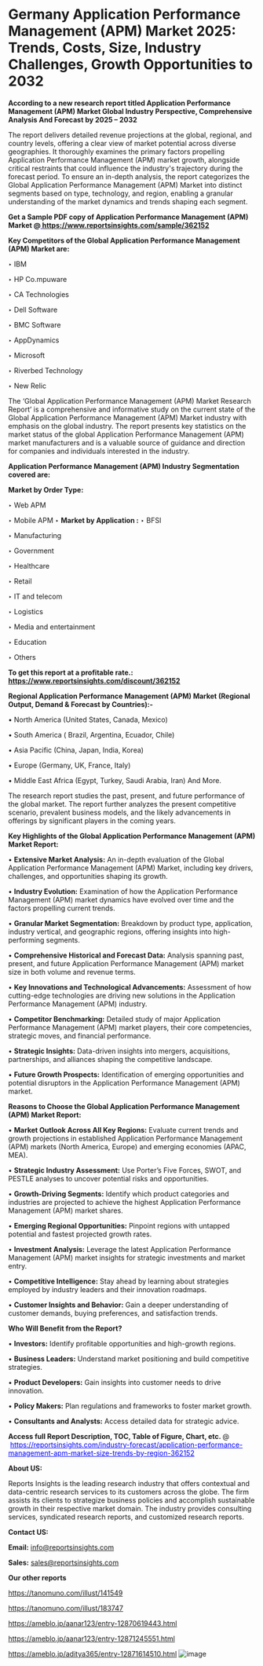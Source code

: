 # Germany Application Performance Management (APM) Market 2025: Trends, Costs, Size, Industry Challenges, Growth Opportunities to 2032

<strong>According to a new research report titled Application Performance Management (APM) Market Global Industry Perspective, Comprehensive Analysis And Forecast by 2025 – 2032</strong>

The report delivers detailed revenue projections at the global, regional, and country levels, offering a clear view of market potential across diverse geographies. It thoroughly examines the primary factors propelling Application Performance Management (APM) market growth, alongside critical restraints that could influence the industry's trajectory during the forecast period. To ensure an in-depth analysis, the report categorizes the Global Application Performance Management (APM) Market into distinct segments based on type, technology, and region, enabling a granular understanding of the market dynamics and trends shaping each segment.

<strong>Get a Sample PDF copy of Application Performance Management (APM) Market </strong><strong>@<a href=https://www.reportsinsights.com/sample/362152 style=color:#0000ff;> https://www.reportsinsights.com/sample/362152</a></strong></font>

<strong>Key Competitors of the Global Application Performance Management (APM) Market are:</strong>

‣ IBM

‣ HP
 Co.mpuware

‣ CA Technologies

‣ Dell Software

‣ BMC Software

‣ AppDynamics

‣ Microsoft

‣ Riverbed Technology

‣ New Relic

The ‘Global Application Performance Management (APM) Market Research Report’ is a comprehensive and informative study on the current state of the Global Application Performance Management (APM) Market industry with emphasis on the global industry. The report presents key statistics on the market status of the global Application Performance Management (APM) market manufacturers and is a valuable source of guidance and direction for companies and individuals interested in the industry.

<strong>Application Performance Management (APM) Industry Segmentation covered are:</strong>

<strong>Market by Order Type: </strong>

‣ Web APM

‣ Mobile APM
‣ 
<strong>Market by Application :</strong>
‣ BFSI

‣ Manufacturing

‣ Government

‣ Healthcare

‣ Retail

‣ IT and telecom

‣ Logistics

‣ Media and entertainment

‣ Education

‣ Others

<strong>To get this report at a profitable rate.: <a href=https://www.reportsinsights.com/discount/362152 style=color:#0000ff;>https://www.reportsinsights.com/discount/362152</a></strong></font>

<strong>Regional Application Performance Management (APM) Market (Regional Output, Demand &amp; Forecast by Countries):-</strong>

• North America (United States, Canada, Mexico)

• South America ( Brazil, Argentina, Ecuador, Chile)

• Asia Pacific (China, Japan, India, Korea)

• Europe (Germany, UK, France, Italy)

• Middle East Africa (Egypt, Turkey, Saudi Arabia, Iran) And More.

The research report studies the past, present, and future performance of the global market. The report further analyzes the present competitive scenario, prevalent business models, and the likely advancements in offerings by significant players in the coming years.

<strong>Key Highlights of the Global Application Performance Management (APM) Market Report:</strong>

• <strong>Extensive Market Analysis:</strong> An in-depth evaluation of the Global Application Performance Management (APM) Market, including key drivers, challenges, and opportunities shaping its growth.

• <strong>Industry Evolution:</strong> Examination of how the Application Performance Management (APM) market dynamics have evolved over time and the factors propelling current trends.

• <strong>Granular Market Segmentation:</strong> Breakdown by product type, application, industry vertical, and geographic regions, offering insights into high-performing segments.

• <strong>Comprehensive Historical and Forecast Data:</strong> Analysis spanning past, present, and future Application Performance Management (APM) market size in both volume and revenue terms.

• <strong>Key Innovations and Technological Advancements:</strong> Assessment of how cutting-edge technologies are driving new solutions in the Application Performance Management (APM) industry.

• <strong>Competitor Benchmarking:</strong> Detailed study of major Application Performance Management (APM) market players, their core competencies, strategic moves, and financial performance.

• <strong>Strategic Insights:</strong> Data-driven insights into mergers, acquisitions, partnerships, and alliances shaping the competitive landscape.

• <strong>Future Growth Prospects:</strong> Identification of emerging opportunities and potential disruptors in the Application Performance Management (APM) market.

<strong>Reasons to Choose the Global Application Performance Management (APM) Market Report:</strong>

• <strong>Market Outlook Across All Key Regions:</strong> Evaluate current trends and growth projections in established Application Performance Management (APM) markets (North America, Europe) and emerging economies (APAC, MEA).

• <strong>Strategic Industry Assessment:</strong> Use Porter’s Five Forces, SWOT, and PESTLE analyses to uncover potential risks and opportunities.

• <strong>Growth-Driving Segments:</strong> Identify which product categories and industries are projected to achieve the highest Application Performance Management (APM) market shares.

• <strong>Emerging Regional Opportunities:</strong> Pinpoint regions with untapped potential and fastest projected growth rates.

• <strong>Investment Analysis:</strong> Leverage the latest Application Performance Management (APM) market insights for strategic investments and market entry.

• <strong>Competitive Intelligence:</strong> Stay ahead by learning about strategies employed by industry leaders and their innovation roadmaps.

• <strong>Customer Insights and Behavior:</strong> Gain a deeper understanding of customer demands, buying preferences, and satisfaction trends.

<strong>Who Will Benefit from the Report?</strong>

• <strong>Investors:</strong> Identify profitable opportunities and high-growth regions.

• <strong>Business Leaders:</strong> Understand market positioning and build competitive strategies.

• <strong>Product Developers:</strong> Gain insights into customer needs to drive innovation.

• <strong>Policy Makers:</strong> Plan regulations and frameworks to foster market growth.

• <strong>Consultants and Analysts:</strong> Access detailed data for strategic advice.
</ul>
<strong>Access full Report Description, TOC, Table of Figure, Chart, etc. </strong>@  <a href=https://reportsinsights.com/industry-forecast/application-performance-management-apm-market-size-trends-by-region-362152 style=color:#0000ff;>https://reportsinsights.com/industry-forecast/application-performance-management-apm-market-size-trends-by-region-362152</a></font>

<strong><strong>About US</strong>:</strong>

Reports Insights is the leading research industry that offers contextual and data-centric research services to its customers across the globe. The firm assists its clients to strategize business policies and accomplish sustainable growth in their respective market domain. The industry provides consulting services, syndicated research reports, and customized research reports.

<strong>Contact US:</strong>

<p class=""""><b>Email:</b> <a href=mailto:info@reportsinsights.com>info@reportsinsights.com</a></p>
<p class=""""><b>Sales:</b> <a href=mailto:sales@reportsinsights.com>sales@reportsinsights.com</a></p>

<strong>Our other reports</strong>

<a href=https://tanomuno.com/illust/141549>https://tanomuno.com/illust/141549</a>

<a href=https://tanomuno.com/illust/183747>https://tanomuno.com/illust/183747</a>

<a href=https://ameblo.jp/aanar123/entry-12870619443.html>https://ameblo.jp/aanar123/entry-12870619443.html</a>

<a href=https://ameblo.jp/aanar123/entry-12871245551.html>https://ameblo.jp/aanar123/entry-12871245551.html</a>

<a href=https://ameblo.jp/aditya365/entry-12871614510.html>https://ameblo.jp/aditya365/entry-12871614510.html</a>
![image](https://github.com/user-attachments/assets/7abc7920-8297-4c60-8cfb-533494a2668c)
